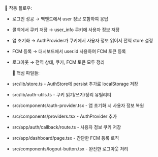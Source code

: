 🔄 작동 플로우:

- 로그인 성공 → 백엔드에서 user 정보 포함하여 응답
- 콜백에서 쿠키 저장 → user_info 쿠키에 사용자 정보 저장
- 앱 초기화 → AuthProvider가 쿠키에서 사용자 정보 읽어서 전역 store 설정
- FCM 등록 → 대시보드에서 user.id 사용하여 FCM 토큰 등록
- 로그아웃 → 전역 상태, 쿠키, FCM 토큰 모두 정리

  📁 핵심 파일들:

- src/lib/store.ts - AuthStore에 persist 추가로 localStorage 저장
- src/lib/auth-utils.ts - 쿠키 읽기/쓰기/정리 유틸리티
- src/components/auth-provider.tsx - 앱 초기화 시 사용자 정보 복원
- src/components/providers.tsx - AuthProvider 추가
- src/app/auth/callback/route.ts - 사용자 정보 쿠키 저장
- src/app/dashboard/page.tsx - 간단한 FCM 등록 로직
- src/components/logout-button.tsx - 완전한 로그아웃 처리
